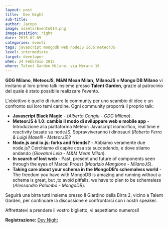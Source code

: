 ```yaml
---
layout: post
title:  Dev Night
sub-title: 
author: Jacopo
image: assets/Evento014.png
image-position: right
date: 2015-02-05
categories: eventi
tags: javascript mongodb web nodeJS ioJS meteorJS
level: intermediate
target: developer
when: 24 Febbraio 2015
where: Talent Garden Milano, via Merano 16
---
```

**GDG Milano**, **MeteorJS**, **M&M Mean Milan**, **MilanoJS** e **Mongo DB Milano** vi invitano al loro primo talk insieme presso **Talent Garden**, grazie al patrocinio del quale è stato possibile realizzare l'evento.

L'obiettivo è quello di riunire le communty per uno scambio di idee e un confronto sui loro temi cardine.
Ogni community proporrà il proprio talk:

- **Javascript Black Magic** - (*Alberto Congiu - GDG Milano*).
- **MeteorJS è 1.0: cambia il modo di sviluppare web e mobile app** - Introduzione alla piattaforma Meteor: Javascript isomorfico, real time e reactivity basate su nodeJS. Sopravviveranno i dinosauri (*Roberto Ferro & Luigi Maselli - MeteorJS*)?
- **Node.js and io.js: forks and friends?** - Abbiamo veramente due node.js? Cerchiamo di capire cosa sta succedendo, e dove stiamo andando (*Giovanni Lela - M&M Mean Milan*).
- **In search of lost web** - Past, present and future of components seen through the eyes of Marcel Proust (*Maurizio Mangione - MilanoJS*).
- **Taking care about your schema in the MongoDB’s schemaless world** - The freedom you have with MongoDB is amazing and running without a schema is great, but ,to avoid pitfalls, we have to plan to be schemaless (*Alessandro Palumbo - MongoDB*).

Seguirà una birra tutti insieme presso Il Giardino della Birra 2, vicino a Talent Garden, per continuare la discussione e confrontarci con i nostri speaker.

Affrettatevi a prendere il vostro biglietto, vi aspettiamo numerosi!

**Registrazione:** [Dev Night](https://www.eventbrite.it/e/biglietti-dev-night-15600398211)